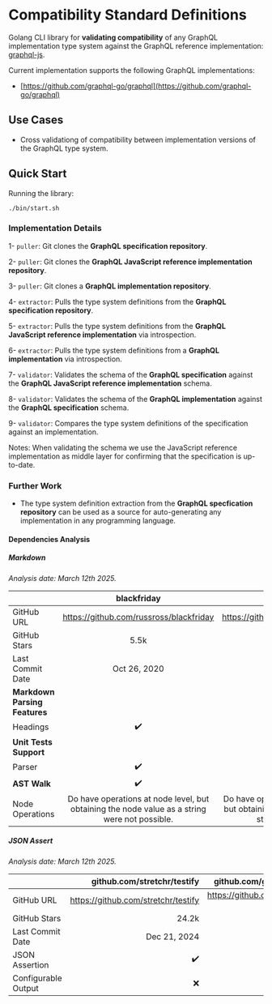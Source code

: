 # Compatibility Standard Definitions

Golang CLI library for **validating compatibility** of any GraphQL implementation type system against the GraphQL reference implementation: [graphql-js](https://github.com/graphql/graphql-js).

Current implementation supports the following GraphQL implementations:
- [https://github.com/graphql-go/graphql](https://github.com/graphql-go/graphql)

## Use Cases

- Cross validationg of compatibility between implementation versions of the GraphQL type system.

## Quick Start

Running the library:

```
./bin/start.sh
```

### Implementation Details


1- `puller`: Git clones the **GraphQL specification repository**.

2- `puller`: Git clones the **GraphQL JavaScript reference implementation repository**.

3- `puller`: Git clones a **GraphQL implementation repository**.

4- `extractor`: Pulls the type system definitions from the **GraphQL specification repository**.

5- `extractor`: Pulls the type system definitions from the **GraphQL JavaScript reference implementation** via introspection.

6- `extractor`: Pulls the type system definitions from a **GraphQL implementation** via introspection.

7- `validator`: Validates the schema of the **GraphQL specification** against the **GraphQL JavaScript reference implementation** schema.

8- `validator`: Validates the schema of the **GraphQL implementation** against the **GraphQL specification** schema.

9- `validator`: Compares the type system definitions of the specification against an implementation.


Notes: When validating the schema we use the JavaScript reference implementation as middle layer for confirming that the specification is up-to-date. 

### Further Work

- The type system definition extraction from the **GraphQL specfication repository** can be used as a source for auto-generating any implementation in any programming language.


#### Dependencies Analysis

##### Markdown

_Analysis date: March 12th 2025._

|               | blackfriday | goldmark | go/doc/comment |
| :---------------- | :------: | ----: |----: |
| GitHub URL        |   https://github.com/russross/blackfriday   | https://github.com/yuin/goldmark | https://pkg.go.dev/go/doc/comment |
| GitHub Stars           |   5.5k   | 3.9k | 126k |
| Last Commit Date           |   Oct 26, 2020   | Feb 18, 2025 | Apr 11, 2022 |
| **Markdown Parsing Features** |      |  | |
| Headings |   ✔️   | ✔️ | ✔️ |
| **Unit Tests Support** |      |  | |
| Parser |   ✔️   | ✔️ | ✔️ |
| **AST Walk** |   ✔️   | ✔️ | ✔️ | 
| Node Operations | Do have operations at node level, but obtaining the node value as a string were not possible. | Do have operations at node level, but obtaining the node value as a string were not possible. | Do have operations at node level, and it is possible to obtain the node value. |

##### JSON Assert

_Analysis date: March 12th 2025._

|               | github.com/stretchr/testify | github.com/google/go-cmp |
| :---------------- | ----: | ----: |
| GitHub URL        |  https://github.com/stretchr/testify | https://github.com/google/go-cmp |
| GitHub Stars           |   24.2k | 4.3k |
| Last Commit Date           |   Dec 21, 2024 | Jan 14, 2025 |
| JSON Assertion |  ✔️ | ✔️ |
| Configurable Output |  ❌ | ✔️ |




